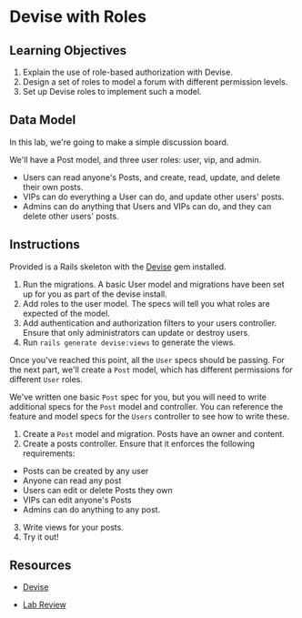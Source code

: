 # Devise with Roles

## Learning Objectives

  1. Explain the use of role-based authorization with Devise.
  2. Design a set of roles to model a forum with different permission levels.
  3. Set up Devise roles to implement such a model.

## Data Model

In this lab, we're going to make a simple discussion board.

We'll have a Post model, and three user roles: user, vip, and admin.

* Users can read anyone's Posts, and create, read, update, and delete their own posts.
* VIPs can do everything a User can do, and update other users' posts.
* Admins can do anything that Users and VIPs can do, and they can delete other users' posts.

## Instructions

Provided is a Rails skeleton with the [Devise](https://github.com/plataformatec/devise) gem installed.

1. Run the migrations. A basic User model and migrations have been set up for you as part of the devise install.
2. Add roles to the user model. The specs will tell you what roles are expected of the model.
3. Add authentication and authorization filters to your users controller. Ensure that only administrators can update or destroy users.
4. Run `rails generate devise:views` to generate the views.

Once you've reached this point, all the `User` specs should be passing. For the
next part, we'll create a `Post` model, which has different permissions for
different `User` roles.

We've written one basic `Post` spec for you, but you will need to write
additional specs for the `Post` model and controller. You can reference the
feature and model specs for the `Users` controller to see how to write these.

1. Create a `Post` model and migration. Posts have an owner and content.
2. Create a posts controller. Ensure that it enforces the following requirements:
  - Posts can be created by any user
  - Anyone can read any post
  - Users can edit or delete Posts they own
  - VIPs can edit anyone's Posts
  - Admins can do anything to any post.
3. Write views for your posts.
4. Try it out!

## Resources
* [Devise](https://www.youtube.com/watch?v=RTXyPhRBQ_4)

* [Lab Review](https://github.com/learn-co-curriculum/rails-video-review-devise-roles-lab)

